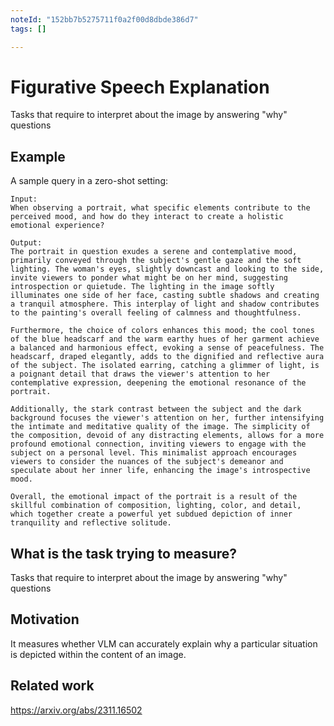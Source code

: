 ```yaml
---
noteId: "152bb7b5275711f0a2f00d8dbde386d7"
tags: []

---
```


# Figurative Speech Explanation

Tasks that require to interpret about the image by answering "why" questions

## Example

A sample query in a zero-shot setting:

```
Input:
When observing a portrait, what specific elements contribute to the perceived mood, and how do they interact to create a holistic emotional experience?

Output:
The portrait in question exudes a serene and contemplative mood, primarily conveyed through the subject's gentle gaze and the soft lighting. The woman's eyes, slightly downcast and looking to the side, invite viewers to ponder what might be on her mind, suggesting introspection or quietude. The lighting in the image softly illuminates one side of her face, casting subtle shadows and creating a tranquil atmosphere. This interplay of light and shadow contributes to the painting's overall feeling of calmness and thoughtfulness.

Furthermore, the choice of colors enhances this mood; the cool tones of the blue headscarf and the warm earthy hues of her garment achieve a balanced and harmonious effect, evoking a sense of peacefulness. The headscarf, draped elegantly, adds to the dignified and reflective aura of the subject. The isolated earring, catching a glimmer of light, is a poignant detail that draws the viewer's attention to her contemplative expression, deepening the emotional resonance of the portrait.

Additionally, the stark contrast between the subject and the dark background focuses the viewer's attention on her, further intensifying the intimate and meditative quality of the image. The simplicity of the composition, devoid of any distracting elements, allows for a more profound emotional connection, inviting viewers to engage with the subject on a personal level. This minimalist approach encourages viewers to consider the nuances of the subject's demeanor and speculate about her inner life, enhancing the image's introspective mood.

Overall, the emotional impact of the portrait is a result of the skillful combination of composition, lighting, color, and detail, which together create a powerful yet subdued depiction of inner tranquility and reflective solitude.
```

## What is the task trying to measure?

Tasks that require to interpret about the image by answering "why" questions

## Motivation

It measures whether VLM can accurately explain why a particular situation is depicted within the content of an image.

## Related work

https://arxiv.org/abs/2311.16502